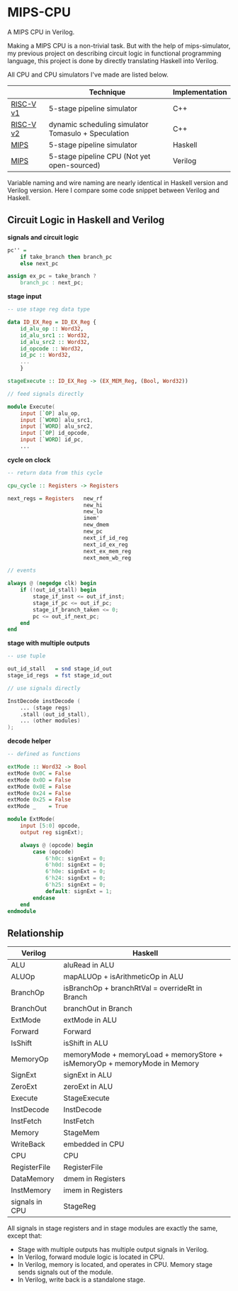# MIPS-CPU

A MIPS CPU in Verilog.

Making a MIPS CPU is a non-trivial task. But with the help of mips-simulator,
my previous project on describing circuit logic in functional programming language,
this project is done by directly translating Haskell into Verilog.


All CPU and CPU simulators I've made are listed below.

|                                                                     | Technique                                      | Implementation |
|---------------------------------------------------------------------|------------------------------------------------|----------------|
| [RISC-V v1](https://github.com/skyzh/RISCV-Simulator/tree/pipeline) | 5-stage pipeline  simulator                 | C++            |
| [RISC-V v2](https://github.com/skyzh/RISCV-Simulator)               | dynamic scheduling simulator <br> Tomasulo + Speculation | C++            |
| [MIPS](https://github.com/skyzh/mips-simulator)                     | 5-stage pipeline  simulator                             | Haskell        |
| [MIPS](https://github.com/skyzh/mips-cpu)                           | 5-stage pipeline CPU (Not yet open-sourced)        | Verilog        |


Variable naming and wire naming are nearly identical in Haskell version and Verilog version.
Here I compare some code snippet between Verilog and Haskell.

## Circuit Logic in Haskell and Verilog

**signals and circuit logic**

```haskell
pc'' = 
    if take_branch then branch_pc 
    else next_pc
```

```verilog
assign ex_pc = take_branch ? 
    branch_pc : next_pc;
```

**stage input**

```haskell
-- use stage reg data type

data ID_EX_Reg = ID_EX_Reg {
    id_alu_op :: Word32,
    id_alu_src1 :: Word32,
    id_alu_src2 :: Word32,
    id_opcode :: Word32,
    id_pc :: Word32,
    ...
    }

stageExecute :: ID_EX_Reg -> (EX_MEM_Reg, (Bool, Word32))
```

```verilog
// feed signals directly

module Execute(
    input [`OP] alu_op,
    input [`WORD] alu_src1,
    input [`WORD] alu_src2,
    input [`OP] id_opcode,
    input [`WORD] id_pc,
    ...
```

**cycle on clock**

```haskell
-- return data from this cycle

cpu_cycle :: Registers -> Registers

next_regs = Registers   new_rf
                        new_hi
                        new_lo
                        imem'
                        new_dmem
                        new_pc
                        next_if_id_reg
                        next_id_ex_reg
                        next_ex_mem_reg
                        next_mem_wb_reg
```

```verilog
// events

always @ (negedge clk) begin
    if (!out_id_stall) begin
        stage_if_inst <= out_if_inst;
        stage_if_pc <= out_if_pc;
        stage_if_branch_taken <= 0;
        pc <= out_if_next_pc;
    end
end
```

**stage with multiple outputs**

```haskell
-- use tuple

out_id_stall   = snd stage_id_out
stage_id_regs  = fst stage_id_out
```

```verilog
// use signals directly

InstDecode instDecode (
    ... (stage regs)
    .stall (out_id_stall),
    ... (other modules)
);
```

**decode helper**

```haskell
-- defined as functions

extMode :: Word32 -> Bool
extMode 0x0C = False
extMode 0x0D = False
extMode 0x0E = False
extMode 0x24 = False
extMode 0x25 = False
extMode _    = True
```

```verilog
module ExtMode(
    input [5:0] opcode,
    output reg signExt);

    always @ (opcode) begin
        case (opcode)
            6'h0c: signExt = 0;
            6'h0d: signExt = 0;
            6'h0e: signExt = 0;
            6'h24: signExt = 0;
            6'h25: signExt = 0;
            default: signExt = 1;
        endcase
    end
endmodule
```

## Relationship

| Verilog      | Haskell                                                                   |
|--------------|---------------------------------------------------------------------------|
| ALU          | aluRead in ALU                                                            |
| ALUOp        | mapALUOp + isArithmeticOp in ALU                                          |
| BranchOp     | isBranchOp + branchRtVal = overrideRt in Branch                           |
| BranchOut    | branchOut in Branch                                                       |
| ExtMode      | extMode in ALU                                                            |
| Forward      | Forward                                                                   |
| IsShift      | isShift in ALU                                                            |
| MemoryOp     | memoryMode + memoryLoad + memoryStore + isMemoryOp + memoryMode in Memory |
| SignExt      | signExt in ALU                                                            |
| ZeroExt      | zeroExt in ALU                                                            |
| Execute      | StageExecute                                                              |
| InstDecode   | InstDecode                                                                |
| InstFetch    | InstFetch                                                                 |
| Memory       | StageMem                                                                  |
| WriteBack    | embedded in CPU                                                           |
| CPU          | CPU                                                                       |
| RegisterFile | RegisterFile                                                              |
| DataMemory   | dmem in Registers                                                         |
| InstMemory   | imem in Registers                                                         |
| signals in CPU   | StageReg                                                                  |

All signals in stage registers and in stage modules are exactly the same, except that:

* Stage with multiple outputs has multiple output signals in Verilog.
* In Verilog, forward module logic is located in CPU.
* In Verilog, memory is located, and operates in CPU. Memory stage sends signals out of the module.
* In Verilog, write back is a standalone stage.
